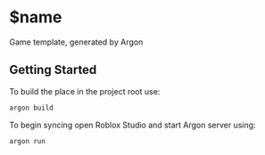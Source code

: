 # $name
Game template, generated by Argon

## Getting Started
To build the place in the project root use:
```bash
argon build
```

To begin syncing open Roblox Studio and start Argon server using:
```bash
argon run
```
